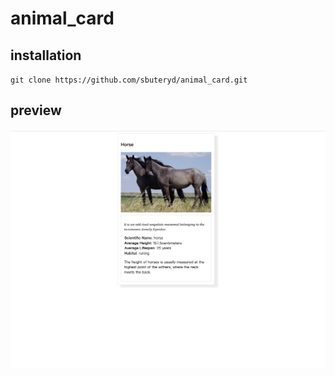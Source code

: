 # animal_card

## installation 
`git clone https://github.com/sbuteryd/animal_card.git`

## preview
![home](https://github.com/sbuteryd/animal_card/blob/master/image/horse_home.png)
